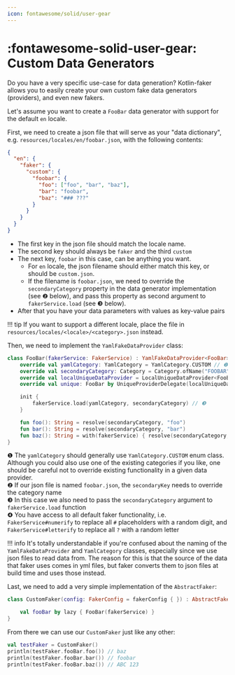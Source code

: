 ```yaml
---
icon: fontawesome/solid/user-gear
---
```


# :fontawesome-solid-user-gear: Custom Data Generators

Do you have a very specific use-case for data generation? Kotlin-faker allows you to easily create your own custom fake data generators (providers), and even new fakers.

Let's assume you want to create a `FooBar` data generator with support for the default `en` locale.

First, we need to create a json file that will serve as your "data dictionary", e.g. `resources/locales/en/foobar.json`, with the following contents:

```json
{
  "en": {
    "faker": {
      "custom": {
        "foobar": {
          "foo": ["foo", "bar", "baz"],
          "bar": "foobar",
          "baz": "### ???"
        }
      }
    }
  }
}
```

- The first key in the json file should match the locale name.
- The second key should always be `faker` and the third `custom`
- The next key, `foobar` in this case, can be anything you want.
  - For `en` locale, the json filename should either match this key, or should be `custom.json`.
  - If the filename is `foobar.json`, we need to override the `secondaryCategory` property in the data generator implementation (see ❷ below), and pass this property as second argument to `fakerService.load` (see ❸ below).
- After that you have your data parameters with values as key-value pairs

!!! tip
    If you want to support a different locale, place the file in `resources/locales/<locale>/<category>.json` instead.

Then, we need to implement the `YamlFakeDataProvider` class:

```kotlin
class FooBar(fakerService: FakerService) : YamlFakeDataProvider<FooBar>(fakerService) {
    override val yamlCategory: YamlCategory = YamlCategory.CUSTOM // ❶
    override val secondaryCategory: Category = Category.ofName("FOOBAR") // ❷
    override val localUniqueDataProvider = LocalUniqueDataProvider<FooBar>()
    override val unique: FooBar by UniqueProviderDelegate(localUniqueDataProvider, fakerService)

    init {
        fakerService.load(yamlCategory, secondaryCategory) // ❸
    }

    fun foo(): String = resolve(secondaryCategory, "foo")
    fun bar(): String = resolve(secondaryCategory, "bar")
    fun baz(): String = with(fakerService) { resolve(secondaryCategory, "baz").numerify().letterify() } // ❹
}
```

❶ The `yamlCategory` should generally use `YamlCategory.CUSTOM` enum class. Although you could also use one of the existing categories if you like, one should be careful not to override existing functionality in a given data provider.
<br>
❷ If our json file is named `foobar.json`, the `secondaryKey` needs to override the category name
<br>
❸ In this case we also need to pass the `secondaryCategory` argument to `fakerService.load` function
<br>
❹ You have access to all default faker functionality, i.e. `FakerService#numerify` to replace all `#` placeholders with a random digit, and `FakerService#letterify` to replace all `?` with a random letter

!!! info
    It's totally understandable if you're confused about the naming of the `YamlFakeDataProvider` and `YamlCategory` classes, especially since we use json files to read data from.
    The reason for this is that the source of the data that faker uses comes in yml files, but faker converts them to json files at build time and uses those instead.

Last, we need to add a very simple implementation of the `AbstractFaker`:

```kotlin
class CustomFaker(config: FakerConfig = fakerConfig { }) : AbstractFaker(config) {

    val fooBar by lazy { FooBar(fakerService) }
}
```

From there we can use our `CustomFaker` just like any other:

```kotlin
val testFaker = CustomFaker()
println(testFaker.fooBar.foo()) // baz
println(testFaker.fooBar.bar()) // foobar
println(testFaker.fooBar.baz()) // ABC 123
```
